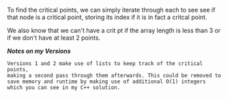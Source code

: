 To find the critical points, we can simply iterate through each to see see if that node is a critical point, storing its index if it is in fact a critcal point.

We also know that we can't have a crit pt if the array length is less than 3 or if we don't have at least 2 points.


***Notes on my Versions***
```
Versions 1 and 2 make use of lists to keep track of the critical points, 
making a second pass through them afterwards. This could be removed to 
save memory and runtime by making use of additional O(1) integers 
which you can see in my C++ solution.
```